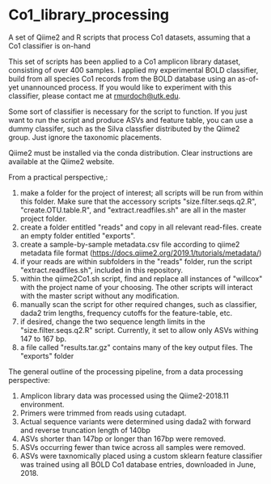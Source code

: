 # Co1_library_processing
A set of Qiime2 and R scripts that process Co1 datasets, assuming that a Co1 classifier is on-hand

This set of scripts has been applied to a Co1 amplicon library dataset, consisting of over 400 samples.  I applied my experimental BOLD classifier, build from all species Co1 records from the BOLD database using an as-of-yet unannounced process.  If you would like to experiment with this classifier, please contact me at rmurdoch@utk.edu.  

Some sort of classifier is necessary for the script to function.  If you just want to run the script and produce ASVs and feature table, you can use a dummy classifer, such as the Silva classfier distributed by the Qiime2 group.  Just ignore the taxonomic placements.

Qiime2 must be installed via the conda distribution.  Clear instructions are available at the Qiime2 website.

From a practical perspective,:
1. make a folder for the project of interest; all scripts will be run from within this folder. Make sure that the accessory scripts "size.filter.seqs.q2.R", "create.OTU.table.R", and "extract.readfiles.sh" are all in the master project folder. 
2. create a folder entitled "reads" and copy in all relevant read-files. create an empty folder entitled "exports".
3. create a sample-by-sample metadata.csv file according to qiime2 metadata file format (https://docs.qiime2.org/2019.1/tutorials/metadata/)
4. if your reads are within subfolders in the "reads" folder, run the script "extract.readfiles.sh", included in this repository.
5. within the qiime2Co1.sh script, find and replace all instances of "willcox" with the project name of your choosing. The other scripts will interact with the master script without any modification.
6. manually scan the script for other required changes, such as classifier, dada2 trim lengths, frequency cutoffs for the feature-table, etc.
7. if desired, change the two sequence length limits in the "size.filter.seqs.q2.R" script.  Currently, it set to allow only ASVs withing 147 to 167 bp.
8. a file called "results.tar.gz" contains many of the key output files.  The "exports" folder

The general outline of the processing pipeline, from a data processing perspective:

1. Amplicon library data was processed using the Qiime2-2018.11 environment.
2. Primers were trimmed from reads using cutadapt.
3. Actual sequence variants were determined using dada2 with forward and reverse truncation length of 140bp
4. ASVs shorter than 147bp or longer than 167bp were removed.
5. ASVs occurring fewer than twice across all samples were removed.
6. ASVs were taxnomically placed using a custom sklearn feature classifier was trained using all BOLD Co1 database entries, downloaded in June, 2018.


